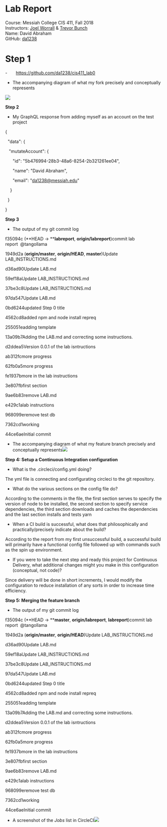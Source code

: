 Lab Report 
===========

Course: Messiah College CIS 411, Fall 2018\
Instructors: [Joel Worrall](https://github.com/tangollama) & [Trevor Bunch](https://github.com/trevordbunch)\
Name: David Abraham\
GitHub: [da1238](https://github.com/da1238)

Step 1
======

-       <https://github.com/da1238/cis411_lab0>

-   The accompanying diagram of what my fork precisely and conceptually represents

![](blob:https://euangoddard.github.io/c3c4ee55-feb3-4e99-9db1-74cc8074f17b)

**Step 2**

-   My GraphQL response from adding myself as an account on the test project

{

  "data": {

   "mutateAccount": {

      "id": "5b476994-28b3-48a6-8254-2b321261ee04",

      "name": "David Abraham",

      "email": "da1238@messiah.edu"

    }

  }

}

**Step 3**

-   The output of my git commit log

f35094c (**HEAD -> ****labreport**, **origin/labreport**)commit lab report  @tangollama

1949d2a (**origin/master**, **origin/HEAD**, **master**)Update LAB_INSTRUCTIONS.md

d36ad90Update LAB.md

59ef18aUpdate LAB_INSTRUCTIONS.md

37be3c8Update LAB_INSTRUCTIONS.md

97da547Update LAB.md

0bd6244updated Step 0 title

4562cd8added npm and node install repreq

255051eadding template

13a09b7Adding the LAB.md and correcting some instructions.

d2ddea5Version 0.0.1 of the lab isntructions

ab312fcmore progress

62fb0a5more progress

fe1937bmore in the lab instructions

3e807fbfirst section

9ae6b83remove LAB.md

e429c1alab instructions

968099eremove test db

7362cd1working

44ce6aeInitial commit

-   The accompanying diagram of what my feature branch precisely and conceptually represents![](blob:https://euangoddard.github.io/bf93bf89-1f9c-4f27-8828-46b140ff1911)

**Step 4: Setup a Continuous Integration configuration**

-   What is the .circleci/config.yml doing?

The yml file is connecting and configurating circleci to the git repository.

-   What do the various sections on the config file do?

According to the comments in the file, the first section serves to specify the version of node to be installed, the second section to specify service dependencies, the third section downloads and caches the dependencies and the last section installs and tests yarn

-   When a CI build is successful, what does that philosophically and practically/precisely indicate about the build? 

According to the report from my first unsuccessful build, a successful build will primarily have a functional config file followed up with commands such as the spin up environment.

-   If you were to take the next step and ready this project for Continuous Delivery, what additional changes might you make in this configuration (conceptual, not code)?

Since delivery will be done in short increments, I would modify the configuration to reduce installation of any sorts in order to increase time efficiency.

**Step 5: Merging the feature branch**

-   The output of my git commit log

f35094c (**HEAD -> ****master**, **origin/labreport**, **labreport**)commit lab report  @tangollama

1949d2a (**origin/master**, **origin/HEAD**)Update LAB_INSTRUCTIONS.md

d36ad90Update LAB.md

59ef18aUpdate LAB_INSTRUCTIONS.md

37be3c8Update LAB_INSTRUCTIONS.md

97da547Update LAB.md

0bd6244updated Step 0 title

4562cd8added npm and node install repreq

255051eadding template

13a09b7Adding the LAB.md and correcting some instructions.

d2ddea5Version 0.0.1 of the lab isntructions

ab312fcmore progress

62fb0a5more progress

fe1937bmore in the lab instructions

3e807fbfirst section

9ae6b83remove LAB.md

e429c1alab instructions

968099eremove test db

7362cd1working

44ce6aeInitial commit

-   A screenshot of the *Jobs* list in CircleCI![](blob:https://euangoddard.github.io/944a1220-0a79-4927-9bc1-8f886665f30e)
